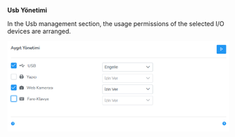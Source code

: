 **Usb Yönetimi**

In the Usb management section, the usage permissions of the selected I/O devices are arranged.

[![Usb Yonetimi](../images/computerManagement/usbManagement.png)](../images/computerManagement/usbManagement.png)
<link href=/lider3.0/assets/style.css rel=stylesheet></link>
